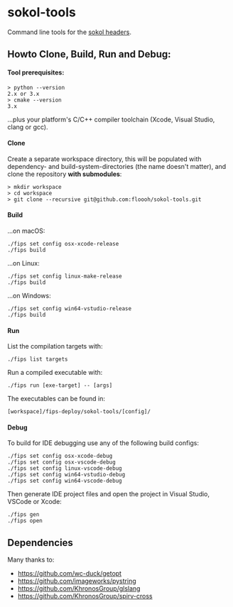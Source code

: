 # sokol-tools

Command line tools for the [sokol headers](https://github.com/floooh/sokol).

## Howto Clone, Build, Run and Debug:

#### Tool prerequisites:
```
> python --version
2.x or 3.x
> cmake --version
3.x
```
...plus your platform's C/C++ compiler toolchain (Xcode, Visual Studio, clang
or gcc).

#### Clone

Create a separate workspace directory, this will be populated with
dependency- and build-system-directories (the name doesn't matter),
and clone the repository **with submodules**:

```
> mkdir workspace
> cd workspace
> git clone --recursive git@github.com:floooh/sokol-tools.git
```

#### Build
...on macOS:
```
./fips set config osx-xcode-release
./fips build
```

...on Linux:
```
./fips set config linux-make-release
./fips build
```

...on Windows:
```
./fips set config win64-vstudio-release
./fips build
```

#### Run
List the compilation targets with:
```
./fips list targets
```

Run a compiled executable with:
```
./fips run [exe-target] -- [args]
```

The executables can be found in:

```
[workspace]/fips-deploy/sokol-tools/[config]/
```

#### Debug
To build for IDE debugging use any of the following build configs:
```
./fips set config osx-xcode-debug
./fips set config osx-vscode-debug
./fips set config linux-vscode-debug
./fips set config win64-vstudio-debug
./fips set config win64-vscode-debug
```

Then generate IDE project files and open the project in Visual Studio,
VSCode or Xcode:
```
./fips gen
./fips open
```

## Dependencies

Many thanks to:

- https://github.com/wc-duck/getopt
- https://github.com/imageworks/pystring
- https://github.com/KhronosGroup/glslang
- https://github.com/KhronosGroup/spirv-cross